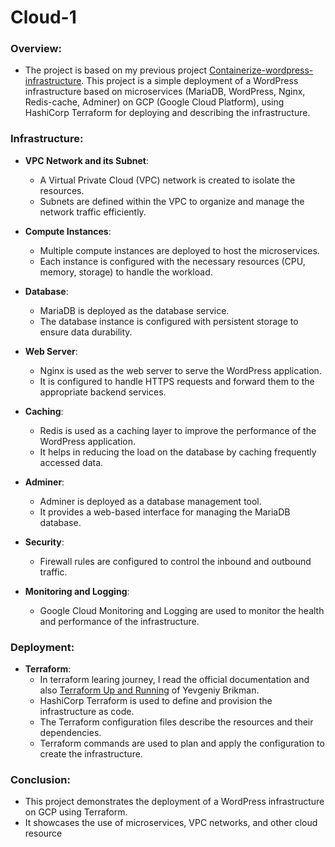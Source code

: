 # Cloud-1

### Overview:
- The project is based on my previous project [Containerize-wordpress-infrastructure](https://github.com/ozennou/containerize-wordpress-infra). This project is a simple deployment of a WordPress infrastructure based on microservices (MariaDB, WordPress, Nginx, Redis-cache, Adminer) on GCP (Google Cloud Platform), using HashiCorp Terraform for deploying and describing the infrastructure.

### Infrastructure:
- **VPC Network and its Subnet**:
  - A Virtual Private Cloud (VPC) network is created to isolate the resources.
  - Subnets are defined within the VPC to organize and manage the network traffic efficiently.

- **Compute Instances**:
  - Multiple compute instances are deployed to host the microservices.
  - Each instance is configured with the necessary resources (CPU, memory, storage) to handle the workload.

- **Database**:
  - MariaDB is deployed as the database service.
  - The database instance is configured with persistent storage to ensure data durability.

- **Web Server**:
  - Nginx is used as the web server to serve the WordPress application.
  - It is configured to handle HTTPS requests and forward them to the appropriate backend services.

- **Caching**:
  - Redis is used as a caching layer to improve the performance of the WordPress application.
  - It helps in reducing the load on the database by caching frequently accessed data.

- **Adminer**:
  - Adminer is deployed as a database management tool.
  - It provides a web-based interface for managing the MariaDB database.

- **Security**:
  - Firewall rules are configured to control the inbound and outbound traffic.

- **Monitoring and Logging**:
  - Google Cloud Monitoring and Logging are used to monitor the health and performance of the infrastructure.

### Deployment:
- **Terraform**:
  - In terraform learing journey, I read the official documentation and also [Terraform Up and Running](./Terraform%20Up%20and%20Running%20Writing%20Infrastructure%20as%20Code,%203rd%20Edition%20(Yevgeniy%20Brikman)%20(Z-Library).pdf) of Yevgeniy Brikman.  
  - HashiCorp Terraform is used to define and provision the infrastructure as code.
  - The Terraform configuration files describe the resources and their dependencies.
  - Terraform commands are used to plan and apply the configuration to create the infrastructure.

### Conclusion:
- This project demonstrates the deployment of a WordPress infrastructure on GCP using Terraform.
- It showcases the use of microservices, VPC networks, and other cloud resource
